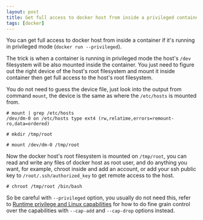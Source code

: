 ```yaml
---
layout: post
title: Get full access to docker host from inside a privileged container
tags: [docker]
---
```


You can get full access to docker host from inside a container if it's running
in privileged mode (`docker run --privileged`).

The trick is when a container is running in privileged mode the host's `/dev`
filesystem will be also mounted inside the container.  You just need to figure
out the right device of the host's root filesystem and mount it inside
container then get full access to the host's root filesystem.

You do not need to guess the device file, just look into the output from
command `mount`, the device is the same as where the `/etc/hosts` is mounted
from.

```
# mount | grep /etc/hosts
/dev/dm-0 on /etc/hosts type ext4 (rw,relatime,errors=remount-ro,data=ordered)

# mkdir /tmp/root

# mount /dev/dm-0 /tmp/root
```

Now the docker host's root filesystem is mounted on `/tmp/root`, you can
read and write any files of docker host as root user, and do anything you want,
for example, chroot inside and add an account, or add your ssh public key to
`/root/.ssh/authorized_key` to get remote access to the host.

```
# chroot /tmp/root /bin/bash
```

So be careful with `--privileged` option, you usually do not need this, refer
to [Runtime privilege and Linux
capabilities](https://docs.docker.com/engine/reference/run/#runtime-privilege-and-linux-capabilities)
for how to do fine grain control over the capabilities with `--cap-add` and
`--cap-drop` options instead.
